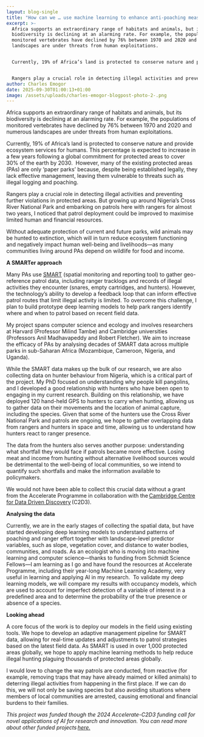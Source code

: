 ```yaml
---
layout: blog-single
title: "How can we … use machine learning to enhance anti-poaching measures? "
excerpt: >-
  Africa supports an extraordinary range of habitats and animals, but its
  biodiversity is declining at an alarming rate. For example, the populations of
  monitored vertebrates have declined by 76% between 1970 and 2020 and numerous
  landscapes are under threats from human exploitations.  


  Currently, 19% of Africa’s land is protected to conserve nature and provide ecosystem services for humans. This percentage is expected to increase in a few years following a global commitment for protected areas to cover 30% of the earth by 2030.  However, many of the existing protected areas (PAs) are only ‘paper parks’ because, despite being established legally, they lack effective management, leaving them vulnerable to threats such as illegal logging and poaching. 


  Rangers play a crucial role in detecting illegal activities and preventing further violations in protected areas. But growing up around Nigeria’s Cross River National Park and embarking on patrols here with rangers for almost two years, I noticed that patrol deployment could be improved to maximise limited human and financial resources. 
author: Charles Emogor
date: 2025-09-30T01:00:13+01:00
image: /assets/uploads/charles-emogor-blogpost-photo-2-.png
---
```

Africa supports an extraordinary range of habitats and animals, but its biodiversity is declining at an alarming rate. For example, the populations of monitored vertebrates have declined by 76% between 1970 and 2020 and numerous landscapes are under threats from human exploitations.  

Currently, 19% of Africa’s land is protected to conserve nature and provide ecosystem services for humans. This percentage is expected to increase in a few years following a global commitment for protected areas to cover 30% of the earth by 2030.  However, many of the existing protected areas (PAs) are only ‘paper parks’ because, despite being established legally, they lack effective management, leaving them vulnerable to threats such as illegal logging and poaching. 

Rangers play a crucial role in detecting illegal activities and preventing further violations in protected areas. But growing up around Nigeria’s Cross River National Park and embarking on patrols here with rangers for almost two years, I noticed that patrol deployment could be improved to maximise limited human and financial resources. 

Without adequate protection of current and future parks, wild animals may be hunted to extinction, which will in turn reduce ecosystem functioning and negatively impact human well-being and livelihoods—as many communities living around PAs depend on wildlife for food and income.  

**A SMARTer approach** 

Many PAs use [SMART](https://smartconservationtools.org/) (spatial monitoring and reporting tool) to gather geo-reference patrol data, including ranger tracklogs and records of illegal activities they encounter (snares, empty cartridges, and hunters). However, the technology’s ability to develop a feedback loop that can inform effective patrol routes that limit illegal activity is limited. To overcome this challenge, I plan to build prototype deep learning models to help park rangers identify where and when to patrol based on recent field data. 

My project spans computer science and ecology and involves researchers at Harvard (Professor Milind Tambe) and Cambridge universities (Professors Anil Madhavapeddy and Robert Fletcher). We aim to increase the efficacy of PAs by analysing decades of SMART data across multiple parks in sub-Saharan Africa (Mozambique, Cameroon, Nigeria, and Uganda).  

While the SMART data makes up the bulk of our research, we are also collecting data on hunter behaviour from Nigeria, which is a critical part of the project. My PhD focused on understanding why people kill pangolins, and I developed a good relationship with hunters who have been open to engaging in my current research. Building on this relationship, we have deployed 120 hand-held GPS to hunters to carry when hunting, allowing us to gather data on their movements and the location of animal capture, including the species. Given that some of the hunters use the Cross River National Park and patrols are ongoing, we hope to gather overlapping data from rangers and hunters in space and time, allowing us to understand how hunters react to ranger presence.  

The data from the hunters also serves another purpose: understanding what shortfall they would face if patrols became more effective. Losing meat and income from hunting without alternative livelihood sources would be detrimental to the well-being of local communities, so we intend to quantify such shortfalls and make the information available to policymakers.  

We would not have been able to collect this crucial data without a grant from the Accelerate Programme in collaboration with the [Cambridge Centre for Data Driven Discovery](https://www.c2d3.cam.ac.uk/) (C2D3). 

**Analysing the data** 

Currently, we are in the early stages of collecting the spatial data, but have started developing deep learning models to understand patterns of poaching and ranger effort together with landscape-level predictor variables, such as slope, vegetation cover, and distance to water bodies, communities, and roads. As an ecologist who is moving into machine learning and computer science—thanks to funding from Schmidt Science Fellows—I am learning as I go and have found the resources at Accelerate Programme, including their year-long Machine Learning Academy, very useful in learning and applying AI in my research.  To validate my deep learning models, we will compare my results with occupancy models, which are used to account for imperfect detection of a variable of interest in a predefined area and to determine the probability of the true presence or absence of a species.  

**Looking ahead** 

A core focus of the work is to deploy our models in the field using existing tools. We hope to develop an adaptive management pipeline for SMART data, allowing for real-time updates and adjustments to patrol strategies based on the latest field data. As SMART is used in over 1,000 protected areas globally, we hope to apply machine learning methods to help reduce illegal hunting plaguing thousands of protected areas globally.  

I would love to change the way patrols are conducted, from reactive (for example, removing traps that may have already maimed or killed animals) to deterring illegal activities from happening in the first place. If we can do this, we will not only be saving species but also avoiding situations where members of local communities are arrested, causing emotional and financial burdens to their families.  



*This project was funded though the 2024 Accelerate-C2D3 funding call for novel applications of AI for research and innovation. You can read more about other funded projects [here.](https://science.ai.cam.ac.uk/news/2024-12-09-exploring-novel-applications-of-ai-for-research-and-innovation-%E2%80%93-announcing-our-2024-funded-projects.html)*